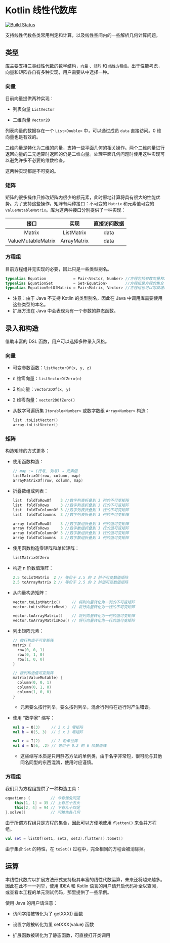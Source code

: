 # Kotlin 线性代数库
[![Build Status](https://www.travis-ci.org/MechDancer/linearalgebra.svg?branch=master)](https://www.travis-ci.org/MechDancer/linearalgebra)

支持线性代数各类常用判定和计算，以及线性空间内的一些解析几何计算问题。

## 类型

库主要支持三类线性代数的数学结构，`向量` 、`矩阵` 和 `线性方程组`。出于性能考虑，向量和矩阵各自有多种实现，用户需要从中选择一种。

### 向量

目前向量提供两种实现：

* 列表向量 `ListVector`

* 二维向量 `Vector2D`

列表向量的数据存在一个 `List<Double>` 中，可以通过成员 `data` 直接访问。0 维向量也是有效的。

二维向量是特化为二维的向量，支持一些平面几何的相关操作。两个二维向量进行返回向量的二元运算时返回的仍是二维向量。处理平面几何问题时使用这种实现可以避免许多不必要的维数检查。

这两种实现都是不可变的。

### 矩阵

矩阵的很多操作只修改矩阵内很少的额元素，此时原地计算将具有很大的性能优势。为了支持这些操作，矩阵有两种接口：不可变的 `Matrix` 和元素值可变的 `ValueMutableMatrix`。库为这两种接口分别提供了一种实现：

|         接口        |    实现     |  直接访问数据  |
| :----------------: | :---------: | :----------: |
|       Matrix       | ListMatrix  |     data     |
| ValueMutableMatrix | ArrayMatrix |     data     |

### 方程组

目前方程组并无实现的必要，因此只是一些类型别名。

```kotlin
typealias Equation            = Pair<Vector, Number> //方程包括参数向量和常数项
typealias EquationSet         = Set<Equation>        //方程组是方程的集合
typealias EquationSetOfMatrix = Pair<Matrix, Vector> //方程组也可以写成增广矩阵的形式
```

* 注意：由于 Java 不支持 Kotlin 的类型别名，因此在 Java 中调用库需要使用这些类型的本名。
* 扩展方法在 Java 中会表现为有一个参数的静态函数。

## 录入和构造

借助丰富的 DSL 函数，用户可以选择多种录入风格。

### 向量

* 可变参数函数：`listVectorOf(x, y, z)`

* n 维零向量：`listVectorOfZero(n)`

* 2 维向量：`vector2DOf(x, y)`

* 2 维零向量：`vector2DOfZero()`

* 从数字可遍历集 `Itorable<Number>` 或数字数组 `Array<Number>` 构造：

  ```kotlin
  list .toListVector()
  array.toListVector()
  ```

### 矩阵

构造矩阵的方式更多：

* 使用函数构造：

  ```kotlin
  // map := (行号, 列号) → 元素值
  listMatrixOf(row, column, map)
  arrayMatrixOf(row, column, map)
  ```

* 折叠数组或列表：

  ```kotlin
  list  foldToRowOf    3 //数字列表折叠到 3 列的不可变矩阵
  list  foldToRows     3 //数字列表折叠到 3 行的不可变矩阵
  list  foldToColumnOf 3 //数字列表折叠到 3 行的不可变矩阵
  list  foldToCloumns  3 //数字列表折叠到 3 列的不可变矩阵
  
  array foldToRowOf    3 //数字数组折叠到 3 列的值可变矩阵
  array foldToRows     3 //数字数组折叠到 3 行的值可变矩阵
  array foldToColumnOf 3 //数字数组折叠到 3 行的值可变矩阵
  array foldToCloumns  3 //数字数组折叠到 3 列的值可变矩阵
  ```

* 使用函数构造零矩阵和单位矩阵：

  ```kotlin
  listMatrixOfZero
  ```

* 构造 n 阶数值矩阵：

  ```kotlin
  2.5 toListMatrix  2 // 等价于 2.5 的 2 阶不可变数值矩阵
  2.5 toArrayMatrix 2 // 等价于 2.5 的 2 阶值可变数值矩阵
  ```

* 从向量构造矩阵：

  ```kotlin
  vector.toListMatrix()     // 将列向量转化为一列的不可变矩阵
  vector.toListMatrixRow()  // 将行向量转化为一行的不可变矩阵
  
  vector.toArrayMatrix()    // 将列向量转化为一列的值可变矩阵
  vector.toArrayMatrixRow() // 将行向量转化为一行的值可变矩阵
  ```

* 列出矩阵元素：

  ```kotlin
  // 按行构造不可变矩阵
  matrix {
    row(0, 0, 1)
    row(0, 1, 0)
    row(1, 0, 0)
  }
  
  // 按列构造值可变矩阵
  matrix(ValueMutable) {
    column(0, 0, 1)
    column(0, 1, 0)
    column(1, 0, 0)
  }
  ```

  * 元素要么按行列举，要么按列列举，混合行列将在运行时产生错误。

* 使用 “数学家” 缩写：

  ```kotlin
  val a = O(3)     // 3 x 3 零矩阵
  val b = O(5, 3)  // 5 x 3 零矩阵
  
  val c = I(2)     // 2 阶单位阵
  val d = N(6, .2) // 等价于 0.2 的 6 阶数值阵
  ```

  * 这些缩写本质是只用静态方法的单例类，由于名字非常短，很可能与其他同名同型的东西混淆，使用时应谨慎。

### 方程组

我们只为方程组提供了一种构造工具：

```kotlin
equations {         // 今有雉兔同笼
    this[1, 1] = 35 // 上有三十五头
    this[2, 4] = 94 // 下有九十四足
}.solve()           // 问雉兔各几何
```

由于所谓方程组只是方程的集合，因此可以方便地使用 `flatten()` 来合并方程组。

```kotlin
val set = listOf(set1, set2, set3).flatten().toSet()
```

由于集合 `Set` 的特性，在 `toSet()` 过程中，完全相同的方程会被消除掉。

## 运算

本线性代数库以扩展方法形式支持极其丰富的线性代数运算，未来还将越来越多。因此在此不一一列举，使用 IDEA 和 Kotlin 语言的用户请开启代码补全以查阅，或查看本工程的单元测试代码，那里提供了一些示例。

使用 Java 的用户请注意：

* 访问字段被转化为了 getXXX() 函数

* 设置字段被转化为里 setXXX(value) 函数

* 扩展函数被转化为了静态函数，可直接打开类调用

